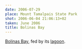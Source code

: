 ```yaml
---
date: 2006-07-29
place: Mount Tamalpais State Park
shot: 2006-06-04 21:06:13+02
taken: June 2006
title: Bolinas Bay
---
```


[Bolinas Bay](http://en.wikipedia.org/wiki/Bolinas_Bay), fed by its [lagoon](http://en.wikipedia.org/wiki/Bolinas_Lagoon).
